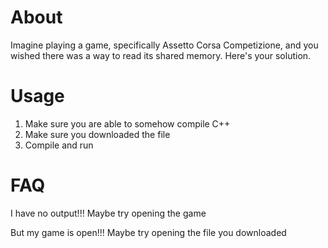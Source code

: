 # About

Imagine playing a game, specifically Assetto Corsa Competizione, and you wished there was a way to read its shared memory. Here's your solution.

# Usage

1. Make sure you are able to somehow compile C++
2. Make sure you downloaded the file
3. Compile and run

# FAQ

I have no output!!!
Maybe try opening the game

But my game is open!!!
Maybe try opening the file you downloaded
